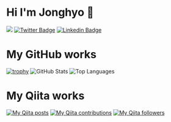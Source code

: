 # Hi I'm Jonghyo 👋
<a href="https://hits.seeyoufarm.com"><img src="https://hits.seeyoufarm.com/api/count/incr/badge.svg?url=https%3A%2F%2Fgithub.com%2Fjonghyo%2Fhit-counter&count_bg=%2379C83D&title_bg=%23555555&title=hits&edge_flat=false"/></a>
[![Twitter Badge](https://img.shields.io/badge/-@fashioncrazy66-1ca0f1?style=flat&labelColor=1ca0f1&logo=twitter&logoColor=white&link=https://twitter.com/fashioncrazy66)](https://twitter.com/fashioncrazy66)
[![Linkedin Badge](https://img.shields.io/badge/-JonghyoChang-blue?style=flat&logo=Linkedin&logoColor=white&link=https://www.linkedin.com/in/jonghyo/)](https://www.linkedin.com/in/jonghyo/)

# My GitHub works
[![trophy](https://github-profile-trophy.vercel.app/?username=ryo-ma)](https://github.com/ryo-ma/github-profile-trophy)
![GitHub Stats](https://github-readme-stats.vercel.app/api?username=jonghyo&count_private=true&show_icons=true&theme=buefy)
![Top Languages](https://github-readme-stats.vercel.app/api/top-langs/?username=jonghyo&layout=compact&theme=buefy)

# My Qiita works

[![My Qiita posts](https://qiita-badge.apiapi.app/s/jonghyo/posts.svg)](http://qiita.com/jonghyo) [![My Qiita contributions](https://qiita-badge.apiapi.app/s/jonghyo/contributions.svg)](http://qiita.com/jonghyo) [![My Qiita followers](https://qiita-badge.apiapi.app/s/jonghyo/followers.svg)](http://qiita.com/jonghyo)

